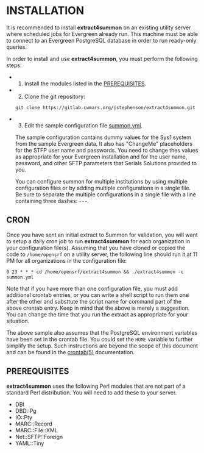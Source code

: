 # INSTALLATION

It is recommended to install **extract4summon** on an existing utility
server where scheduled jobs for Evergreen already run.  This machine
must be able to connect to an Evergreen PostgreSQL database in order
to run ready-only queries.

In order to install and use **extract4summon**, you must perform the following steps:

- 1. Install the modules listed in the [PREREQUISITES](#prerequisites).
- 2. Clone the git repository:

    `git clone https://gitlab.cwmars.org/jstephenson/extract4summon.git`

- 3. Edit the sample configuration file [summon.yml](summon.yml).

    The sample configuration contains dummy values for the Sys1 system
    from the sample Evergreen data.  It also has "ChangeMe" placeholders
    for the STFP user name and passwords.  You need to change thes values
    as appropriate for your Evergreen installation and for the user name,
    password, and other SFTP parameters that Serials Solutions provided to
    you.

    You can configure summon for multiple institutions by using multiple
    configuration files or by adding multiple configurations in a single
    file.  Be sure to separate the multiple configurations in a single
    file with a line containing three dashes: `---`.

## CRON

Once you have sent an initial extract to Summon for validation, you
will want to setup a daily cron job to run **extract4summon** for each
organization in your configuration file(s).  Assuming that you have
cloned or copied the code to `/home/opensrf` on a utility server, the
following line should run it at 11 PM for all organizations in the
configuration file:

`0 23 * * * cd /home/opensrf/extract4summon && ./extract4summon -c summon.yml`

Note that if you have more than one configuration file, you must add
additional crontab entries, or you can write a shell script to run
them one after the other and substtute the script name for command
part of the above crontab entry.  Keep in mind that the above is
merely a suggestion.  You can change the time that you run the extract
as appropriate for your situation.

The above sample also assumes that the PostgreSQL environment
variables have been set in the crontab file.  You could set the
`HOME` variable to further simplify the setup.  Such instructions are
beyond the scope of this document and can be found in the
[crontab(5)](http://man.he.net/man5/crontab) documentation.

## PREREQUISITES

**extract4summon** uses the following Perl modules that are not part of
a standard Perl distribution.  You will need to add these to your
server.

- DBI
- DBD::Pg
- IO::Pty
- MARC::Record
- MARC::File::XML
- Net::SFTP::Foreign
- YAML::Tiny
